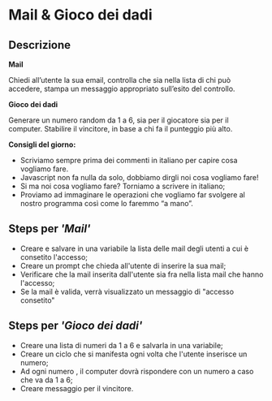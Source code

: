 Mail & Gioco dei dadi
===
## Descrizione
**Mail**

Chiedi all’utente la sua email,
controlla che sia nella lista di chi può accedere,
stampa un messaggio appropriato sull’esito del controllo.

**Gioco dei dadi** 

Generare un numero random da 1 a 6, sia per il giocatore sia per il computer.
Stabilire il vincitore, in base a chi fa il punteggio più alto.

**Consigli del giorno:**
- Scriviamo sempre prima dei commenti in italiano per capire cosa vogliamo fare.
- Javascript non fa nulla da solo, dobbiamo dirgli noi cosa vogliamo fare!
-  Si ma noi cosa vogliamo fare? Torniamo a scrivere in italiano;
- Proviamo ad immaginare le operazioni che vogliamo far svolgere al nostro programma così come lo faremmo “a mano”.

## Steps per *'Mail'*
- Creare e salvare in una variabile la lista delle mail degli utenti a cui è consetito l'accesso;
- Creare un prompt che chieda all'utente di inserire la sua mail;
- Verificare che la mail inserita dall'utente sia fra nella lista mail che hanno l'accesso;
- Se la mail è valida, verrà visualizzato un messaggio di "accesso consetito"

## Steps per *'Gioco dei dadi'*
- Creare una lista di numeri da 1 a 6 e salvarla in una variabile;
- Creare un ciclo che si manifesta ogni volta che l'utente inserisce un numero; 
- Ad ogni numero , il computer dovrà rispondere con un numero a caso che va da 1 a 6;
- Creare messaggio per il vincitore.

